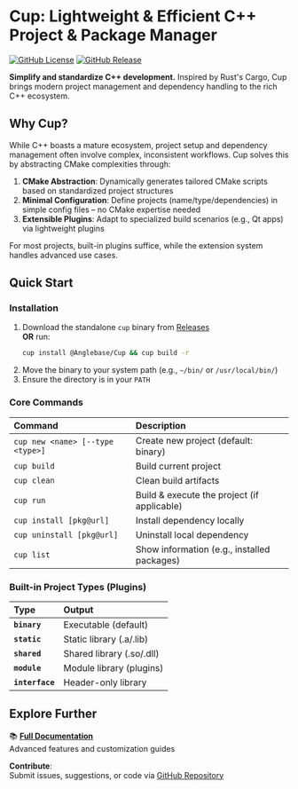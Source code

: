 # Cup: Lightweight & Efficient C++ Project & Package Manager

[![GitHub License](https://img.shields.io/github/license/Anglebase/Cup)](https://github.com/Anglebase/Cup/blob/master/LICENSE)
[![GitHub Release](https://img.shields.io/github/v/release/Anglebase/Cup)](https://github.com/Anglebase/Cup/releases)

**Simplify and standardize C++ development.** Inspired by Rust's Cargo, Cup brings modern project management and dependency handling to the rich C++ ecosystem.

## Why Cup?

While C++ boasts a mature ecosystem, project setup and dependency management often involve complex, inconsistent workflows. Cup solves this by abstracting CMake complexities through:

1.  **CMake Abstraction**: Dynamically generates tailored CMake scripts based on standardized project structures
2.  **Minimal Configuration**: Define projects (name/type/dependencies) in simple config files – no CMake expertise needed
3.  **Extensible Plugins**: Adapt to specialized build scenarios (e.g., Qt apps) via lightweight plugins

For most projects, built-in plugins suffice, while the extension system handles advanced use cases.

## Quick Start

### Installation

1.  Download the standalone `cup` binary from [Releases](https://github.com/Anglebase/Cup/releases)  
    **OR** run:  
    ```bash
    cup install @Anglebase/Cup && cup build -r
    ```
2.  Move the binary to your system path (e.g., `~/bin/` or `/usr/local/bin/`)
3.  Ensure the directory is in your `PATH`

### Core Commands

| Command                              | Description                                     |
| :----------------------------------- | :---------------------------------------------- |
| `cup new <name> [--type <type>]`     | Create new project (default: binary)            |
| `cup build`                          | Build current project                           |
| `cup clean`                          | Clean build artifacts                           |
| `cup run`                            | Build & execute the project (if applicable)     |
| `cup install [pkg@url]`              | Install dependency locally                      |
| `cup uninstall [pkg@url]`            | Uninstall local dependency                      |
| `cup list`                           | Show information (e.g., installed packages)     |

### Built-in Project Types (Plugins)

| Type          | Output                          |
| :------------ | :------------------------------ |
| **`binary`**  | Executable (default)            |
| **`static`**  | Static library (.a/.lib)        |
| **`shared`**  | Shared library (.so/.dll)       |
| **`module`**  | Module library (plugins)        |
| **`interface`** | Header-only library             |

## Explore Further

📚 [**Full Documentation**](https://github.com/Anglebase/Cup/tree/master/docs/cup.md)  
Advanced features and customization guides

**Contribute**:  
Submit issues, suggestions, or code via [GitHub Repository](https://github.com/Anglebase/Cup)